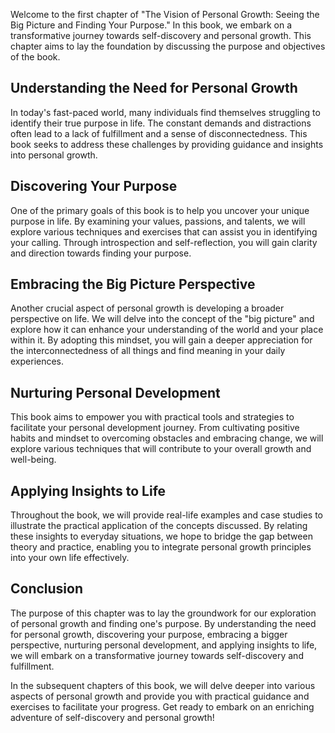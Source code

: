 
Welcome to the first chapter of "The Vision of Personal Growth: Seeing the Big Picture and Finding Your Purpose." In this book, we embark on a transformative journey towards self-discovery and personal growth. This chapter aims to lay the foundation by discussing the purpose and objectives of the book.

Understanding the Need for Personal Growth
------------------------------------------

In today's fast-paced world, many individuals find themselves struggling to identify their true purpose in life. The constant demands and distractions often lead to a lack of fulfillment and a sense of disconnectedness. This book seeks to address these challenges by providing guidance and insights into personal growth.

Discovering Your Purpose
------------------------

One of the primary goals of this book is to help you uncover your unique purpose in life. By examining your values, passions, and talents, we will explore various techniques and exercises that can assist you in identifying your calling. Through introspection and self-reflection, you will gain clarity and direction towards finding your purpose.

Embracing the Big Picture Perspective
-------------------------------------

Another crucial aspect of personal growth is developing a broader perspective on life. We will delve into the concept of the "big picture" and explore how it can enhance your understanding of the world and your place within it. By adopting this mindset, you will gain a deeper appreciation for the interconnectedness of all things and find meaning in your daily experiences.

Nurturing Personal Development
------------------------------

This book aims to empower you with practical tools and strategies to facilitate your personal development journey. From cultivating positive habits and mindset to overcoming obstacles and embracing change, we will explore various techniques that will contribute to your overall growth and well-being.

Applying Insights to Life
-------------------------

Throughout the book, we will provide real-life examples and case studies to illustrate the practical application of the concepts discussed. By relating these insights to everyday situations, we hope to bridge the gap between theory and practice, enabling you to integrate personal growth principles into your own life effectively.

Conclusion
----------

The purpose of this chapter was to lay the groundwork for our exploration of personal growth and finding one's purpose. By understanding the need for personal growth, discovering your purpose, embracing a bigger perspective, nurturing personal development, and applying insights to life, we will embark on a transformative journey towards self-discovery and fulfillment.

In the subsequent chapters of this book, we will delve deeper into various aspects of personal growth and provide you with practical guidance and exercises to facilitate your progress. Get ready to embark on an enriching adventure of self-discovery and personal growth!
